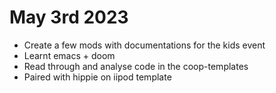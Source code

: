 # May 3rd 2023
- Create a few mods with documentations for the kids event 
- Learnt  emacs + doom
- Read through and analyse code in the coop-templates
- Paired with hippie on iipod template 